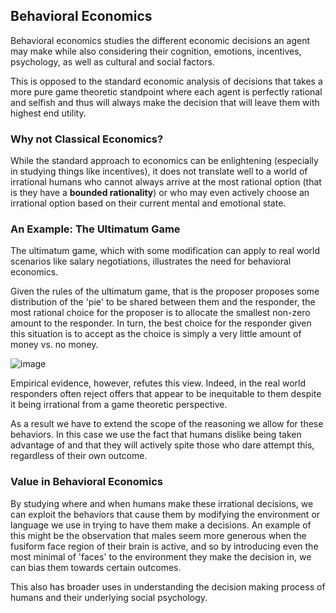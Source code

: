 ## Behavioral Economics
Behavioral economics studies the different economic decisions an agent may make while also considering their cognition, emotions, incentives, psychology, as well as cultural and social factors.

This is opposed to the standard economic analysis of decisions that takes a more pure game theoretic standpoint where each agent is perfectly rational and selfish and thus will always make the decision that will leave them with highest end utility.

### Why not Classical Economics?
While the standard approach to economics can be enlightening (especially in studying things like incentives), it does not translate well to a world of irrational humans who cannot always arrive at the most rational option (that is they have a **bounded rationality**) or who may even actively choose an irrational option based on their current mental and emotional state.

### An Example: The Ultimatum Game
The ultimatum game, which with some modification can apply to real world scenarios like salary negotiations, illustrates the need for behavioral economics.

Given the rules of the ultimatum game, that is the proposer proposes some distribution of the 'pie' to be shared between them and the responder, the most rational choice for the proposer is to allocate the smallest non-zero amount to the responder. In turn, the best choice for the responder given this situation is to accept as the choice is simply a very little amount of money vs. no money.

![image](https://www.researchgate.net/profile/Jochem_Rieger/publication/51720341/figure/fig4/AS:305908472139785@1449945671901/Overall-percentage-of-acceptance-rates-of-the-offers-in-the-ultimatum-game-Values-are.png)

Empirical evidence, however, refutes this view. Indeed, in the real world responders often reject offers that appear to be inequitable to them despite it being irrational from a game theoretic perspective.

As a result we have to extend the scope of the reasoning we allow for these behaviors. In this case we use the fact that humans dislike being taken advantage of and that they will actively spite those who dare attempt this, regardless of their own outcome.

### Value in Behavioral Economics
By studying where and when humans make these irrational decisions, we can exploit the behaviors that cause them by modifying the environment or language we use in trying to have them make a decisions. An example of this might be the observation that males seem more generous when the fusiform face region of their brain is active, and so by introducing even the most minimal of 'faces' to the environment they make the decision in, we can bias them towards certain outcomes.

This also has broader uses in understanding the decision making process of humans and their underlying social psychology.
